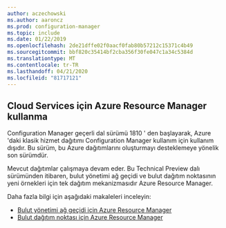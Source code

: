 ```yaml
---
author: aczechowski
ms.author: aaroncz
ms.prod: configuration-manager
ms.topic: include
ms.date: 01/22/2019
ms.openlocfilehash: 2de21dffe02f0aacf0fab80b57212c15371c4b49
ms.sourcegitcommit: bbf820c35414bf2cba356f30fe047c1a34c5384d
ms.translationtype: MT
ms.contentlocale: tr-TR
ms.lasthandoff: 04/21/2020
ms.locfileid: "81717121"
---
```

## <a name="use-azure-resource-manager-for-cloud-services"></a><a name="bkmk_arm"></a>Cloud Services için Azure Resource Manager kullanma
<!--3605704-->

Configuration Manager geçerli dal sürümü 1810 ' den başlayarak, Azure 'daki klasik hizmet dağıtımı Configuration Manager kullanım için kullanım dışıdır. Bu sürüm, bu Azure dağıtımlarını oluşturmayı desteklemeye yönelik son sürümdür. 

Mevcut dağıtımlar çalışmaya devam eder. Bu Technical Preview dalı sürümünden itibaren, bulut yönetimi ağ geçidi ve bulut dağıtım noktasının yeni örnekleri için tek dağıtım mekanizmasıdır Azure Resource Manager.

Daha fazla bilgi için aşağıdaki makaleleri inceleyin:

- [Bulut yönetimi ağ geçidi için Azure Resource Manager](../../../../clients/manage/cmg/plan-cloud-management-gateway.md#azure-resource-manager)  
- [Bulut dağıtım noktası için Azure Resource Manager](../../../../plan-design/hierarchy/use-a-cloud-based-distribution-point.md#azure-resource-manager)

